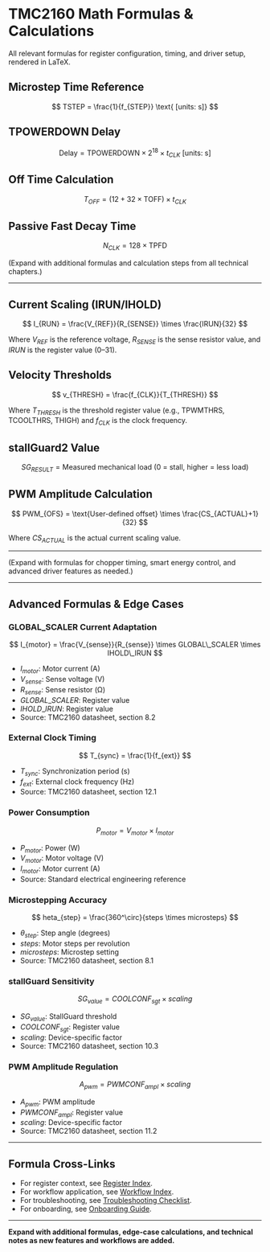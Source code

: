 # TMC2160 Math Formulas & Calculations

All relevant formulas for register configuration, timing, and driver setup, rendered in LaTeX.

## Microstep Time Reference

$$
TSTEP = \frac{1}{f_{STEP}} \text{ [units: s]}
$$

## TPOWERDOWN Delay

$$
\text{Delay} = \text{TPOWERDOWN} \times 2^{18} \times t_{CLK} \text{ [units: s]}
$$

## Off Time Calculation

$$
T_{OFF} = (12 + 32 \times \text{TOFF}) \times t_{CLK}
$$

## Passive Fast Decay Time

$$
N_{CLK} = 128 \times \text{TPFD}
$$

(Expand with additional formulas and calculation steps from all technical chapters.)

---

## Current Scaling (IRUN/IHOLD)

$$
I_{RUN} = \frac{V_{REF}}{R_{SENSE}} \times \frac{IRUN}{32}
$$

Where $V_{REF}$ is the reference voltage, $R_{SENSE}$ is the sense resistor value, and $IRUN$ is the register value (0–31).

## Velocity Thresholds

$$
v_{THRESH} = \frac{f_{CLK}}{T_{THRESH}}
$$

Where $T_{THRESH}$ is the threshold register value (e.g., TPWMTHRS, TCOOLTHRS, THIGH) and $f_{CLK}$ is the clock frequency.

## stallGuard2 Value

$$
SG_{RESULT} = \text{Measured mechanical load (0 = stall, higher = less load)}
$$

## PWM Amplitude Calculation

$$
PWM_{OFS} = \text{User-defined offset} \times \frac{CS_{ACTUAL}+1}{32}
$$

Where $CS_{ACTUAL}$ is the actual current scaling value.

---

(Expand with formulas for chopper timing, smart energy control, and advanced driver features as needed.)

---

## Advanced Formulas & Edge Cases

### GLOBAL_SCALER Current Adaptation

$$
I_{motor} = \frac{V_{sense}}{R_{sense}} \times GLOBAL\_SCALER \times IHOLD\_IRUN
$$

- $I_{motor}$: Motor current (A)
- $V_{sense}$: Sense voltage (V)
- $R_{sense}$: Sense resistor (Ω)
- $GLOBAL\_SCALER$: Register value
- $IHOLD\_IRUN$: Register value
- Source: TMC2160 datasheet, section 8.2

### External Clock Timing

$$
T_{sync} = \frac{1}{f_{ext}}
$$

- $T_{sync}$: Synchronization period (s)
- $f_{ext}$: External clock frequency (Hz)
- Source: TMC2160 datasheet, section 12.1

### Power Consumption

$$
P_{motor} = V_{motor} \times I_{motor}
$$

- $P_{motor}$: Power (W)
- $V_{motor}$: Motor voltage (V)
- $I_{motor}$: Motor current (A)
- Source: Standard electrical engineering reference

### Microstepping Accuracy

$$
 heta_{step} = \frac{360^\circ}{steps \times microsteps}
$$

- $\theta_{step}$: Step angle (degrees)
- $steps$: Motor steps per revolution
- $microsteps$: Microstep setting
- Source: TMC2160 datasheet, section 8.1

### stallGuard Sensitivity

$$
SG_{value} = COOLCONF_{sgt} \times scaling
$$

- $SG_{value}$: StallGuard threshold
- $COOLCONF_{sgt}$: Register value
- $scaling$: Device-specific factor
- Source: TMC2160 datasheet, section 10.3

### PWM Amplitude Regulation

$$
A_{pwm} = PWMCONF_{ampl} \times scaling
$$

- $A_{pwm}$: PWM amplitude
- $PWMCONF_{ampl}$: Register value
- $scaling$: Device-specific factor
- Source: TMC2160 datasheet, section 11.2

---

## Formula Cross-Links

- For register context, see [Register Index](register_index.md).
- For workflow application, see [Workflow Index](workflow_index.md).
- For troubleshooting, see [Troubleshooting Checklist](troubleshooting_checklist.md).
- For onboarding, see [Onboarding Guide](onboarding_guide.md).

---

**Expand with additional formulas, edge-case calculations, and technical notes as new features and workflows are added.**
